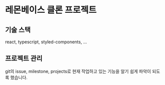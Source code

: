 # 레몬베이스 클론 프로젝트
## 기술 스택
react, typescript, styled-components, ...

## 프로젝트 관리
git의 issue, milestone, projects로 현재 작업하고 있는 기능을 알기 쉽게 파악이 되도록 했습니다.
